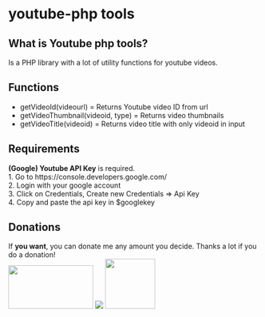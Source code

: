 # youtube-php tools
<h2>What is Youtube php tools?</h2>
<p>Is a PHP library with a lot of utility functions for youtube videos.</p>

<h2>Functions</h2>
<ul>
<li>getVideoId(videourl) = Returns Youtube video ID from url</li>
<li>getVideoThumbnail(videoid, type) = Returns video thumbnails</li>
<li>getVideoTitle(videoid) = Returns video title with only videoid in input</li>
</ul>

<h2>Requirements</h2>
<p><b>(Google) Youtube API Key</b> is required.
<br>1. Go to https://console.developers.google.com/
<br>2. Login with your google account
<br>3. Click on Credentials, Create new Credentials => Api Key
<br>4. Copy and paste the api key in $googlekey</p>

<h2>Donations</h2>
<p>If <b>you want</b>, you can donate me any amount you decide. Thanks a lot if you do a donation!<br>
<a href="https://www.paypal.com/cgi-bin/webscr?cmd=_s-xclick&hosted_button_id=QTGMAQ4WN3H5N" target="_blank">
<img border="0" src="https://s21.postimg.org/l17cqwcef/Pay_Pal_Donate_Button.png" width="170px" height="87px"></a>
<a href="http://pastebin.com/raw/2vLjiYfN" target="_blank">
<img border="0"  src="https://blockchain.info/Resources/buttons/donate_64.png"/></a>
<img src="https://s22.postimg.org/ohqo8crox/download.png" width="100px" height="100px">
</p>
